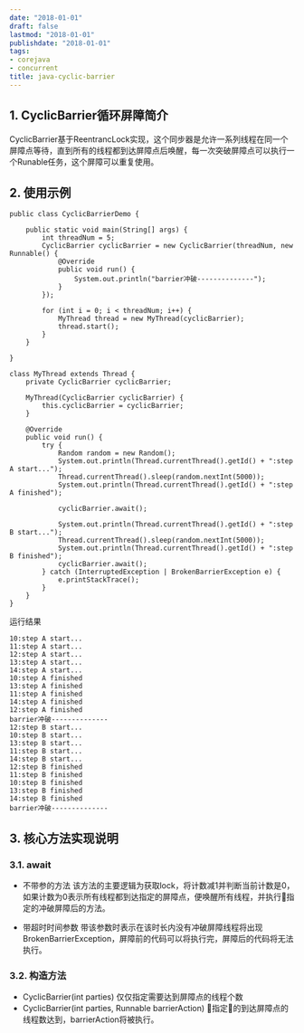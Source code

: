 ```yaml
---
date: "2018-01-01"
draft: false
lastmod: "2018-01-01"
publishdate: "2018-01-01"
tags:
- corejava
- concurrent
title: java-cyclic-barrier
---
```


## 1. CyclicBarrier循环屏障简介
CyclicBarrier基于ReentrancLock实现，这个同步器是允许一系列线程在同一个屏障点等待，直到所有的线程都到达屏障点后唤醒，每一次突破屏障点可以执行一个Runable任务，这个屏障可以重复使用。

## 2. 使用示例

```
public class CyclicBarrierDemo {

    public static void main(String[] args) {
        int threadNum = 5;
        CyclicBarrier cyclicBarrier = new CyclicBarrier(threadNum, new Runnable() {
            @Override
            public void run() {
                System.out.println("barrier冲破--------------");
            }
        });

        for (int i = 0; i < threadNum; i++) {
            MyThread thread = new MyThread(cyclicBarrier);
            thread.start();
        }
    }

}

class MyThread extends Thread {
    private CyclicBarrier cyclicBarrier;

    MyThread(CyclicBarrier cyclicBarrier) {
        this.cyclicBarrier = cyclicBarrier;
    }

    @Override
    public void run() {
        try {
            Random random = new Random();
            System.out.println(Thread.currentThread().getId() + ":step A start...");
            Thread.currentThread().sleep(random.nextInt(5000));
            System.out.println(Thread.currentThread().getId() + ":step A finished");

            cyclicBarrier.await();

            System.out.println(Thread.currentThread().getId() + ":step B start...");
            Thread.currentThread().sleep(random.nextInt(5000));
            System.out.println(Thread.currentThread().getId() + ":step B finished");
            cyclicBarrier.await();
        } catch (InterruptedException | BrokenBarrierException e) {
            e.printStackTrace();
        }
    }
}

```

运行结果

```
10:step A start...
11:step A start...
12:step A start...
13:step A start...
14:step A start...
10:step A finished
13:step A finished
11:step A finished
14:step A finished
12:step A finished
barrier冲破--------------
12:step B start...
10:step B start...
13:step B start...
11:step B start...
14:step B start...
12:step B finished
11:step B finished
10:step B finished
13:step B finished
14:step B finished
barrier冲破--------------
```

## 3. 核心方法实现说明

### 3.1. await
* 不带参的方法
 该方法的主要逻辑为获取lock，将计数减1并判断当前计数是0，如果计数为0表示所有线程都到达指定的屏障点，便唤醒所有线程，并执行指定的冲破屏障后的方法。

* 带超时时间参数
  带该参数时表示在该时长内没有冲破屏障线程将出现BrokenBarrierException，屏障前的代码可以将执行完，屏障后的代码将无法执行。

### 3.2. 构造方法
* CyclicBarrier(int parties)
仅仅指定需要达到屏障点的线程个数
* CyclicBarrier(int parties, Runnable barrierAction)
指定的到达屏障点的线程数达到，barrierAction将被执行。
